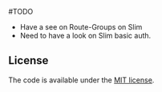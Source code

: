 #TODO
- Have a see on Route-Groups on Slim
- Need to have a look on Slim basic auth.

## License
The code is available under the [MIT license](LICENSE.txt).
